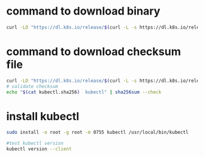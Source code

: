 # command to download binary

```bash
curl -LO "https://dl.k8s.io/release/$(curl -L -s https://dl.k8s.io/release/stable.txt)/bin/linux/amd64/kubectl"

```

# command to download checksum file

```bash
curl -LO "https://dl.k8s.io/release/$(curl -L -s https://dl.k8s.io/release/stable.txt)/bin/linux/amd64/kubectl.sha256"
# validate checksum
echo "$(cat kubectl.sha256)  kubectl" | sha256sum --check

```

# install kubectl

```bash
sudo install -o root -g root -m 0755 kubectl /usr/local/bin/kubectl

#test kubectl version
kubectl version --client

```

